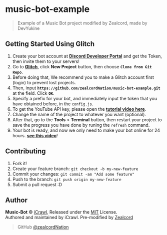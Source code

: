 # music-bot-example

> Example of a Music Bot project modified by Zealcord, made by DevYukine

## Getting Started Using Glitch

1.  Create your bot account at **[Discord Developer Portal](https://discordapp.com/developers)** and get the Token, then invite them to your servers!
2.  Go to **[Glitch](https://glitch.com)**, click **New Project** button, then choose **`Clone from Git Repo`**.
3.  Before doing that, We recommend you to make a Glitch account first (login) to prevent lost projects.
4.  Then, input **`https://github.com/zealcordNation/music-bot-example.git`** at the field. Click **`OK`**.
5.  Specify a prefix for your bot, and immediately input the token that you have obtained before, in the `config.js`.
6.  To get the YouTube API key, please open the **[tutorial video here](https://youtu.be/3jZ5vnv-LZc?t=7)**.
7.  Change the name of the project to whatever you want (optional).
8.  After that, go to the **Tools** > **Terminal** button, then restart your project to save the progress you have done by runing the `refresh` command.
9.  Your bot is ready, and now we only need to make your bot online for 24 hours. **[see this video](https://youtu.be/-5ptk-Klfcw?t=69)**!

## Contributing

1.  Fork it!
2.  Create your feature branch: `git checkout -b my-new-feature`
3.  Commit your changes: `git commit -am "Add some feature"`
4.  Push to the branch: `git push origin my-new-feature`
5.  Submit a pull request :D

## Author

**Music-Bot** © [iCrawl](https://github.com/iCrawl), Released under the [MIT](https://github.com/zealcordNation/music-bot-example/blob/master/LICENSE.md) License.<br>
Authored and maintained by iCrawl. Pre-modified by [Zealcord](https://github.com/zealcordNation)

> GitHub [@zealcordNation](https://github.com/zealcordNation)
